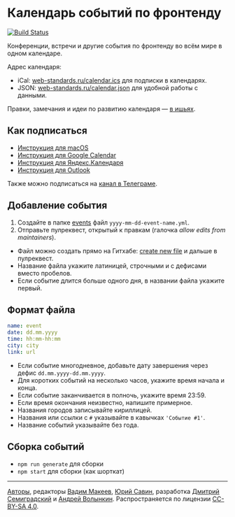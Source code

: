 # Календарь событий по фронтенду

[![Build Status](https://travis-ci.org/web-standards-ru/calendar.svg?branch=master)](https://travis-ci.org/web-standards-ru/calendar)

Конференции, встречи и другие события по фронтенду во всём мире в одном календаре.

Адрес календаря:

- iCal: [web-standards.ru/calendar.ics](https://web-standards.ru/calendar.ics) для подписки в календарях.
- JSON: [web-standards.ru/calendar.json](https://web-standards.ru/calendar.json) для удобной работы с данными.

Правки, замечания и идеи по развитию календаря — [в ишьях](https://github.com/web-standards-ru/calendar/issues).

## Как подписаться

- [Инструкция для macOS](https://support.apple.com/ru-ru/HT202361)
- [Инструкция для Google Calendar](https://support.google.com/calendar/answer/37100)
- [Инструкция для Яндекс.Календаря](https://yandex.ru/support/calendar/common/create.html?lang=ru#subscribe)
- [Инструкция для Outlook](https://support.office.com/ru-ru/article/%D0%98%D0%BC%D0%BF%D0%BE%D1%80%D1%82-%D0%BA%D0%B0%D0%BB%D0%B5%D0%BD%D0%B4%D0%B0%D1%80%D1%8F-%D0%B8%D0%BB%D0%B8-%D0%BF%D0%BE%D0%B4%D0%BF%D0%B8%D1%81%D0%BA%D0%B0-%D0%BD%D0%B0-%D0%BD%D0%B5%D0%B3%D0%BE-%D0%B2-Outlook-com-%D0%B8%D0%BB%D0%B8-Outlook-%D0%B2-%D0%98%D0%BD%D1%82%D0%B5%D1%80%D0%BD%D0%B5%D1%82%D0%B5-cff1429c-5af6-41ec-a5b4-74f2c278e98c?omkt=ru-RU&ui=ru-RU&rs=ru-RU&ad=RU)

Также можно подписаться на [канал в Телеграме](https://t.me/webstandards_events).

## Добавление события

1. Создайте в папке [events](https://github.com/web-standards-ru/calendar/tree/master/events) файл `yyyy-mm-dd-event-name.yml`.
2. Отправьте пулреквест, открытый к правкам (галочка _allow edits from maintainers_).

- Файл можно создать прямо на Гитхабе: [create new file](https://github.com/web-standards-ru/calendar/new/master/events) и дальше в пулреквест.
- Название файла укажите латиницей, строчными и с дефисами вместо пробелов.
- Если событие длится больше одного дня, в названии файла укажите первый.

## Формат файла

```yml
name: event
date: dd.mm.yyyy
time: hh:mm-hh:mm
city: city
link: url
```

- Если событие многодневное, добавьте дату завершения через дефис `dd.mm.yyyy-dd.mm.yyyy`.
- Для коротких событий на несколько часов, укажите время начала и конца.
- Если событие заканчивается в полночь, укажите время 23:59.
- Если время окончания неизвестно, напишите примерное.
- Названия городов записывайте кириллицей.
- Названия или ссылки с `#` указывайте в кавычках `'Событие #1'`.
- Название событий указывайте без года.

## Сборка событий

- `npm run generate` для сборки
- `npm start` для сборки (как шорткат)

---
[Авторы](https://github.com/web-standards-ru/calendar/graphs/contributors), редакторы [Вадим Макеев](https://github.com/pepelsbey), [Юрий Савин](https://github.com/baitun), разработка [Дмитрий Семиградский](https://github.com/Semigradsky) и [Андрей Волынкин](https://github.com/Avol-V). Распространяется по лицензии [CC-BY-SA 4.0](https://creativecommons.org/licenses/by-sa/4.0/deed.ru).
